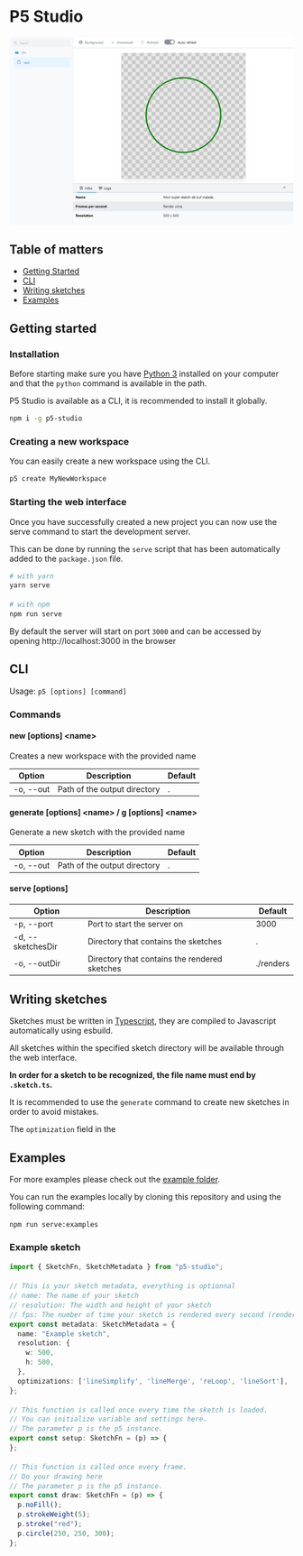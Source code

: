 # P5 Studio

![Screenshot](https://raw.githubusercontent.com/Bassintag/p5studio/master/screenshots/sketch.png)

## Table of matters

- [Getting Started](#getting-started)
- [CLI](#cli)
- [Writing sketches](#writing-sketches)
- [Examples](#examples)

## Getting started

### Installation

Before starting make sure you have [Python 3](https://www.python.org/downloads/) installed on your computer and that the `python` command is available in the path.

P5 Studio is available as a CLI, it is recommended to install it globally.

```bash
npm i -g p5-studio
```

### Creating a new workspace

You can easily create a new workspace using the CLI.

```bash
p5 create MyNewWorkspace
```

### Starting the web interface

Once you have successfully created a new project you can now use the serve command to start the development server.

This can be done by running the `serve` script that has been automatically added to the `package.json` file.

```bash
# with yarn
yarn serve

# with npm
npm run serve
```

By default the server will start on port `3000` and can be accessed by opening http://localhost:3000 in the browser

## CLI

Usage: `p5 [options] [command]`

### Commands

#### new [options] \<name>

Creates a new workspace with the provided name

| Option    | Description                  | Default |
|-----------|------------------------------|---------|
| -o, --out | Path of the output directory | .       |

#### generate [options] \<name> / g [options] \<name>

Generate a new sketch with the provided name

| Option    | Description                  | Default |
|-----------|------------------------------|---------|
| -o, --out | Path of the output directory | .       |

#### serve [options]

| Option            | Description                                   | Default   |
|-------------------|-----------------------------------------------|-----------|
| -p, --port        | Port to start the server on                   | 3000      |
| -d, --sketchesDir | Directory that contains the sketches          | .         |
| -o, --outDir      | Directory that contains the rendered sketches | ./renders |


## Writing sketches

Sketches must be written in [Typescript](https://www.typescriptlang.org/), they are compiled to Javascript automatically using esbuild.

All sketches within the specified sketch directory will be available through the web interface.

__In order for a sketch to be recognized, the file name must end by `.sketch.ts`.__

It is recommended to use the `generate` command to create new sketches in order to avoid mistakes.

The `optimization` field in the 

## Examples

For more examples please check out the [example folder](https://github.com/Bassintag/p5studio/tree/master/examples).

You can run the examples locally by cloning this repository and using the following command:

`npm run serve:examples`

### Example sketch

```typescript
import { SketchFn, SketchMetadata } from "p5-studio";

// This is your sketch metadata, everything is optionnal
// name: The name of your sketch
// resolution: The width and height of your sketch
// fps: The number of time your sketch is rendered every second (rendered only once if not specified)
export const metadata: SketchMetadata = {
  name: "Example sketch",
  resolution: {
    w: 500,
    h: 500,
  },
  optimizations: ['lineSimplify', 'lineMerge', 'reLoop', 'lineSort'],
};

// This function is called once every time the sketch is loaded.
// You can initialize variable and settings here.
// The parameter p is the p5 instance.
export const setup: SketchFn = (p) => {
};

// This function is called once every frame.
// Do your drawing here
// The parameter p is the p5 instance.
export const draw: SketchFn = (p) => {
  p.noFill();
  p.strokeWeight(5);
  p.stroke("red");
  p.circle(250, 250, 300);
};

```
